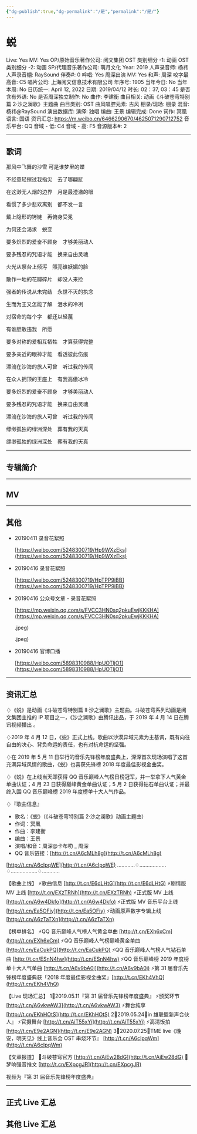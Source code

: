 ```yaml
---
{"dg-publish":true,"dg-permalink":"/是","permalink":"/是/"}
---
```



# 蜕

Live: Yes
MV: Yes
OP/原始音乐著作公司: 阅文集团
OST 类别细分 -1: 动画
OST 类别细分 -2: 动画
SP/代理音乐著作公司: 萌月文化
Year: 2019
人声录音师: 杨祎
人声录音棚: RaySound
伴奏#: 0
吟唱: Yes
周深出演 MV: Yes
和声: 周深
咬字最高音: C5
唱片公司: 上海阅文信息技术有限公司
年序号: 1905
当年今日: No
当年本周: No
日历统一: April 12, 2022
日期: 2019/04/12
时长: 02：37, 03：45
是否含有外语: No
是否周深独立制作: No
曲作: 李建衡
曲目相关: 动画《斗破苍穹特别篇 2·沙之澜歌》主题曲
曲目类别: OST
曲风唱腔元素: 古风
棚录/现场: 棚录
混音: 杨祎@RaySound
演出数据库:
演绎: 独唱
编曲: 王景
编辑完成: Done
词作: 冥凰
语言: 国语
资讯汇总: https://m.weibo.cn/6466290670/4625071290712752
音乐平台: QQ
音域 - 低: C4
音域 - 高: F5
音源版本#: 2

---

## 歌词

那风中飞舞的沙雪 可是谁梦里的蝶

不经意轻擦过我指尖　去了哪翩跹

在这渺无人烟的边界　月是最澄澈的眼

看惯了多少悲欢离别　都不发一言

戴上隐形的铐链　再俯身受冕

为何还会渴求　蜕变

要多炽烈的爱奋不顾身　才够美丽动人

要多残忍的咒语才能　换来自由灵魂

火光从祭台上倾泻　照亮谁妖媚的脸

散作一地的花瓣碎片　却没人来捡

强者的传说从未完结　永世不灭的执念

生而为王又怎能了解　泪水的冷冽

对宿命的每个字　都还以轻蔑

有谁胆敢违我　所愿

要多对称的爱相互牺牲　才算获得完整

要多亲近的眼神才能　看透彼此伤痕

漂流在沙海的旅人可曾　听过我的传闻

在众人拥顶的王座上　有我高傲冰冷

要多炽烈的爱奋不顾身　才够美丽动人

要多残忍的咒语才能　换来自由灵魂

漂流在沙海的旅人可曾　听过我的传闻

缥缈孤独的绿洲深处　葬有我的天真

缥缈孤独的绿洲深处　葬有我的天真

---

## 专辑简介

---

## MV

---

## 其他

- 20190411 录音花絮照

    [https://weibo.com/5248300719/Hp9WXzEks](https://weibo.com/5248300719/Hp9WXzEks)

- 20190416 录音花絮照

    [https://weibo.com/5248300719/HpTPP9iBB](https://weibo.com/5248300719/HpTPP9iBB)

- 20190416 公众号文章 - 录音花絮照

    [https://mp.weixin.qq.com/s/FVCC3HN0sq2pkuEwjKKKHA](https://mp.weixin.qq.com/s/FVCC3HN0sq2pkuEwjKKKHA)

    .jpeg)

    .jpeg)

- 20190416 官博口播

    [https://weibo.com/5898310988/HpUOTljO1](https://weibo.com/5898310988/HpUOTljO1)

---

## 资讯汇总

♢《蜕》是动画《斗破苍穹特别篇 II·沙之澜歌》主题曲。斗破苍穹系列动画是阅文集团主推的 IP 项目之一，《沙之澜歌》由腾讯出品，于 2019 年 4 月 14 日在腾讯视频播出 。

♢2019 年 4 月 12 日，《蜕》正式上线。歌曲以沙漠异域元素为主基调，既有向往自由的决心、背负命运的责任，也有对抗命运的坚强。

♢在 2019 年 5 月 11 日举行的音乐先锋榜年度盛典上，深深首次现场演唱了这首充满异域风情的歌曲，《蜕》也喜获先锋榜 2018 年度最佳影视金曲奖。

♢《蜕》在上线当天即获得 QQ 音乐巅峰人气榜日榜冠军，并一举拿下人气黄金单曲认证；4 月 23 日获得巅峰黄金单曲认证；5 月 2 日获得钻石单曲认证；并最终入围 QQ 音乐巅峰榜 2019 年度榜单十大人气作品。

♢『歌曲信息』

- 歌名：《蜕》（《斗破苍穹特别篇 2·沙之澜歌》动画主题曲）
- 作词：冥凰
- 作曲：李建衡
- 编曲：王景
- 演唱/和音：周深@卡布叻 _ 周深
- QQ 音乐链接：[http://t.cn/A6cMLh8g](http://t.cn/A6cMLh8g)

[http://t.cn/A6cIpqWE](http://t.cn/A6cIpqWE)
…………♢………………♢………………♢…………

【歌曲上线】
⚡️歌曲信息 [http://t.cn/E6dLHtG](http://t.cn/E6dLHtG)
⚡️剧情版 MV 上线 [http://t.cn/EXzTRNh](http://t.cn/EXzTRNh)
⚡️正式版 MV 上线 [http://t.cn/A6w4Dkfo](http://t.cn/A6w4Dkfo)
⚡️正式版 MV 音乐平台上线 [http://t.cn/Ea5OFiy](http://t.cn/Ea5OFiy)
⚡️动画原声数字专辑上线 [http://t.cn/A6zTaTXn](http://t.cn/A6zTaTXn)

【榜单排名】
⚡️QQ 音乐巅峰人气榜人气黄金单曲 [http://t.cn/EXh6xCm](http://t.cn/EXh6xCm)
⚡️QQ 音乐巅峰人气榜巅峰黄金单曲 [http://t.cn/EaCukPQ](http://t.cn/EaCukPQ)
⚡️QQ 音乐巅峰人气榜人气钻石单曲 [http://t.cn/ESnN4hw](http://t.cn/ESnN4hw)
⚡️QQ 音乐巅峰榜 2019 年度榜单十大人气单曲 [http://t.cn/A6v9bA0j](http://t.cn/A6v9bA0j)
⚡️第 31 届音乐先锋榜年度盛典获「2018 年度最佳影视金曲奖」[http://t.cn/EKh4VhQ](http://t.cn/EKh4VhQ)

【Live 现场汇总】
1⃣️2019.05.11『第 31 届音乐先锋榜年度盛典』
⚡️颁奖环节 [http://t.cn/A6vkwAW3](http://t.cn/A6vkwAW3)
⚡️舞台纯享 [http://t.cn/EKhHOtS](http://t.cn/EKhHOtS)
2⃣️2019.05.24『in 雄联盟新声合伙人』
⚡️官摄舞台 [http://t.cn/AiT55xYi](http://t.cn/AiT55xYi)
⚡️高清饭拍 [http://t.cn/E9e2AGN](http://t.cn/E9e2AGN)
3⃣2020.07.25『TME live《晚安，明天见》线上音乐会 OST 串烧环节』
[http://t.cn/A6cIpqWm](http://t.cn/A6cIpqWm)

【文章报道】
📝斗破苍穹官方 [http://t.cn/AiEw28dG](http://t.cn/AiEw28dG)
📝梦响强音推文 [http://t.cn/EXpcgJR](http://t.cn/EXpcgJR)

视频为『第 31 届音乐先锋榜年度盛典』

---

## 正式 Live 汇总

## 其他 Live 汇总
